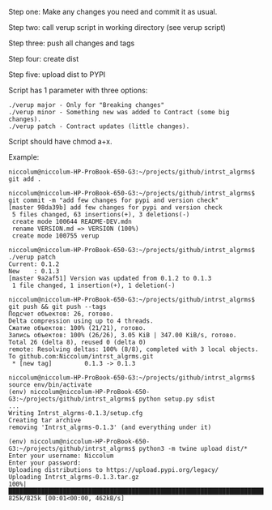 Step one: Make any changes you need and commit it as usual.

Step two: call verup script in working directory (see verup script)

Step three: push all changes and tags

Step four: create dist

Step five: upload dist to PYPI

Script has 1 parameter with three options:

    ./verup major - Only for "Breaking changes"
    ./verup minor - Something new was added to Contract (some big changes).
    ./verup patch - Contract updates (little changes).

Script should have chmod a+x.

Example:

```
niccolum@niccolum-HP-ProBook-650-G3:~/projects/github/intrst_algrms$ git add .

niccolum@niccolum-HP-ProBook-650-G3:~/projects/github/intrst_algrms$ git commit -m "add few changes for pypi and version check"
[master 98da39b] add few changes for pypi and version check
 5 files changed, 63 insertions(+), 3 deletions(-)
 create mode 100644 README-DEV.mdn
 rename VERSION.md => VERSION (100%)
 create mode 100755 verup

niccolum@niccolum-HP-ProBook-650-G3:~/projects/github/intrst_algrms$ ./verup patch
Current: 0.1.2
New    : 0.1.3
[master 9a2af51] Version was updated from 0.1.2 to 0.1.3
 1 file changed, 1 insertion(+), 1 deletion(-)

niccolum@niccolum-HP-ProBook-650-G3:~/projects/github/intrst_algrms$ git push && git push --tags
Подсчет объектов: 26, готово.
Delta compression using up to 4 threads.
Сжатие объектов: 100% (21/21), готово.
Запись объектов: 100% (26/26), 3.05 KiB | 347.00 KiB/s, готово.
Total 26 (delta 8), reused 0 (delta 0)
remote: Resolving deltas: 100% (8/8), completed with 3 local objects.
To github.com:Niccolum/intrst_algrms.git
 * [new tag]         0.1.3 -> 0.1.3

niccolum@niccolum-HP-ProBook-650-G3:~/projects/github/intrst_algrms$ source env/bin/activate
(env) niccolum@niccolum-HP-ProBook-650-G3:~/projects/github/intrst_algrms$ python setup.py sdist
...
Writing Intrst_algrms-0.1.3/setup.cfg
Creating tar archive
removing 'Intrst_algrms-0.1.3' (and everything under it)

(env) niccolum@niccolum-HP-ProBook-650-G3:~/projects/github/intrst_algrms$ python3 -m twine upload dist/*
Enter your username: Niccolum
Enter your password: 
Uploading distributions to https://upload.pypi.org/legacy/
Uploading Intrst_algrms-0.1.3.tar.gz
100%|██████████████████████████████████████████████████████████████████████████████████████████████████████████████████████████████████████████████████████████████████| 825k/825k [00:01<00:00, 462kB/s]


```